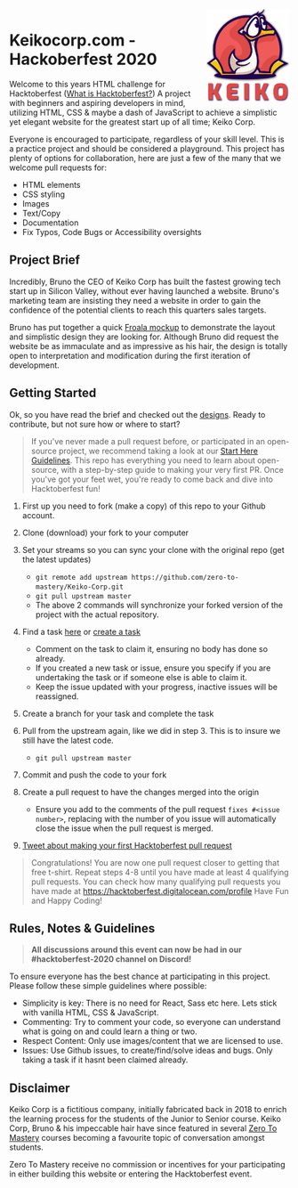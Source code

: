 <img src="assets/images/keiko-logo.png" align="right" width="150px"/>

# Keikocorp.com - Hackoberfest 2020

Welcome to this years HTML challenge for Hacktoberfest ([What is Hacktoberfest?](https://github.com/zero-to-mastery/coding_challenge-31/blob/master/README.md#what-is-hacktoberfest)) A project with beginners and aspiring developers in mind, utilizing HTML, CSS & maybe a dash of JavaScript to achieve a simplistic yet elegant website for the greatest start up of all time; Keiko Corp.

Everyone is encouraged to participate, regardless of your skill level. This is a practice project and should be considered a playground. This project has plenty of options for collaboration, here are just a few of the many that we welcome pull requests for:

-   HTML elements
-   CSS styling
-   Images
-   Text/Copy
-   Documentation
-   Fix Typos, Code Bugs or Accessibility oversights

## Project Brief

Incredibly, Bruno the CEO of Keiko Corp has built the fastest growing tech start up in Silicon Valley, without ever having launched a website. Bruno's marketing team are insisting they need a website in order to gain the confidence of the potential clients to reach this quarters sales targets.

Bruno has put together a quick [Froala mockup](/design-assets/design-mockup.png) to demonstrate the layout and simplistic design they are looking for. Although Bruno did request the website be as immaculate and as impressive as his hair, the design is totally open to interpretation and modification during the first iteration of development.

## Getting Started

Ok, so you have read the brief and checked out the [designs](/design-assets/design-mockup.png). Ready to contribute, but not sure how or where to start?

> If you've never made a pull request before, or participated in an open-source project, we recommend taking a look at our [Start Here Guidelines](https://github.com/zero-to-mastery/start-here-guidelines). This repo has everything you need to learn about open-source, with a step-by-step guide to making your very first PR.
> Once you've got your feet wet, you're ready to come back and dive into Hacktoberfest fun!

1. First up you need to fork (make a copy) of this repo to your Github account.
2. Clone (download) your fork to your computer
3. Set your streams so you can sync your clone with the original repo (get the latest updates)

    - `git remote add upstream https://github.com/zero-to-mastery/Keiko-Corp.git`
    - `git pull upstream master`
    - The above 2 commands will synchronize your forked version of the project with the actual repository.

4. Find a task [here](https://github.com/zero-to-mastery/Keiko-Corp/issues) or [create a task](https://github.com/zero-to-mastery/Keiko-Corp/issues)
    - Comment on the task to claim it, ensuring no body has done so already.
    - If you created a new task or issue, ensure you specify if you are undertaking the task or if someone else is able to claim it.
    - Keep the issue updated with your progress, inactive issues will be reassigned.
5. Create a branch for your task and complete the task
6. Pull from the upstream again, like we did in step 3. This is to insure we still have the latest code.
    - `git pull upstream master`
7. Commit and push the code to your fork
8. Create a pull request to have the changes merged into the origin
    - Ensure you add to the comments of the pull request `fixes #<issue number>`, replacing **<issue number>** with the number of you issue will automatically close the issue when the pull request is merged.
9. [Tweet about making your first Hacktoberfest pull request](https://ctt.ac/1KI1u)

> Congratulations! You are now one pull request closer to getting that free t-shirt. Repeat steps 4-8 until you have made at least 4 qualifying pull requests. You can check how many qualifying pull requests you have made at <https://hacktoberfest.digitalocean.com/profile> Have Fun and Happy Coding!

## Rules, Notes & Guidelines

> **All discussions around this event can now be had in our #hacktoberfest-2020 channel on Discord!**

To ensure everyone has the best chance at participating in this project. Please follow these simple guidelines where possible:

-   Simplicity is key: There is no need for React, Sass etc here. Lets stick with vanilla HTML, CSS & JavaScript.
-   Commenting: Try to comment your code, so everyone can understand what is going on and could learn a thing or two.
-   Respect Content: Only use images/content that we are licensed to use.
-   Issues: Use Github issues, to create/find/solve ideas and bugs. Only taking a task if it hasnt been claimed already.

## Disclaimer

Keiko Corp is a fictitious company, initially fabricated back in 2018 to enrich the learning process for the students of the Junior to Senior course. Keiko Corp, Bruno & his impeccable hair have since featured in several [Zero To Mastery](https://academy.zerotomastery.io/p/academy?utm_source=github&utm_campaign=keiko-corp-hf20) courses becoming a favourite topic of conversation amongst students.

Zero To Mastery receive no commission or incentives for your participating in either building this website or entering the Hacktoberfest event.
